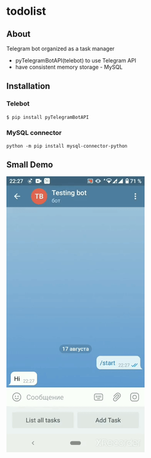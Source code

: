 # todolist




## About
Telegram bot organized as a task manager 
- pyTelegramBotAPI(telebot) to use Telegram API
- have consistent memory storage - MySQL


## Installation

### Telebot
```
$ pip install pyTelegramBotAPI
```

### MySQL connector 
``` 
python -m pip install mysql-connector-python
```

 

## Small Demo
![gif](https://github.com/ulugbekabirov/todolist/blob/master/data/ezgif.com-video-to-gif%20(1).gif)
